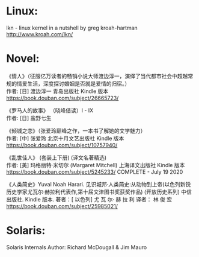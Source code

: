 Linux:
=====================================================================
lkn - linux kernel in a nutshell
        by greg kroah-hartman http://www.kroah.com/lkn/


Novel:
=====================================================================
《情人》（征服亿万读者的畅销小说大师渡边淳一，演绎了当代都市社会中超越常规的情爱生活，深度探讨婚姻是否就是爱情的归宿。）  
        作者:  [日] 渡边淳一  青岛出版社 Kindle 版本 https://book.douban.com/subject/26665723/

《罗马人的故事》 （晓峰借读）I - IX  
        作者:  [日] 盐野七生

《倾城之恋》（张爱玲巅峰之作，一本书了解她的文学魅力）  
        作者:  [中] 张爱玲 北京十月文艺出版社 Kindle 版本 https://book.douban.com/subject/10757940/

《乱世佳人》 (套装上下册) (译文名著精选)  
        作者:  [美] 玛格丽特·米切尔 (Margaret Mitchell) 上海译文出版社 Kindle 版本 https://book.douban.com/subject/5245233/
        COMPLETE - July 19 2020
        
《人类简史》Yuval Noah Harari. 见识城邦·人类简史:从动物到上帝(以色列新锐历史学家尤瓦尔·赫拉利代表作,第十届文津图书奖获奖作品) (开放历史系列)  中信出版社. Kindle 版本. 
        著者：[ 以色列] 尤 瓦 尔· 赫 拉 利 译者： 林 俊 宏 https://book.douban.com/subject/25985021/



Solaris:
=====================================================================
Solaris Internals
        Author: Richard McDougall & Jim Mauro
